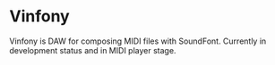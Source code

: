 # Vinfony

Vinfony is DAW for composing MIDI files with SoundFont. Currently in development status and in MIDI player stage.  
